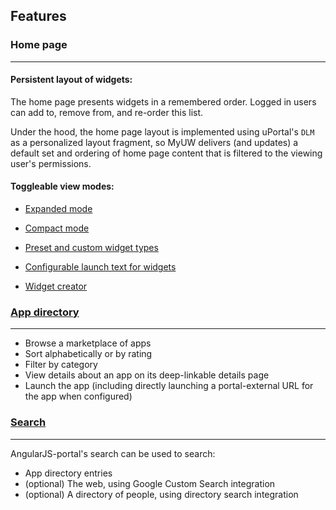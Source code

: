 ## Features

### Home page
---
#### Persistent layout of widgets:
The home page presents widgets in a remembered order. Logged in users can add to, remove from, and re-order this list.

Under the hood, the home page layout is implemented using uPortal's `DLM` as a personalized layout fragment, so MyUW delivers (and updates) a 
default set and ordering of home page content that is filtered to the viewing user's permissions.

#### Toggleable view modes:
+ [Expanded mode](#/md/expanded)
+ [Compact mode](#/md/compact)
    
+ [Preset and custom widget types](#/md/widgets)
+ [Configurable launch text for widgets](#/md/widget-launch-button)
+ [Widget creator](https://public.my.wisc.edu/web/widget-creator)

### [App directory](#/md/app-directory)
---
+ Browse a marketplace of apps
+ Sort alphabetically or by rating
+ Filter by category
+ View details about an app on its deep-linkable details page
+ Launch the app (including directly launching a portal-external URL for the app when configured)

### [Search](#/md/search)
---

AngularJS-portal's search can be used to search:

+ App directory entries
+ (optional) The web, using Google Custom Search integration
+ (optional) A directory of people, using directory search integration
